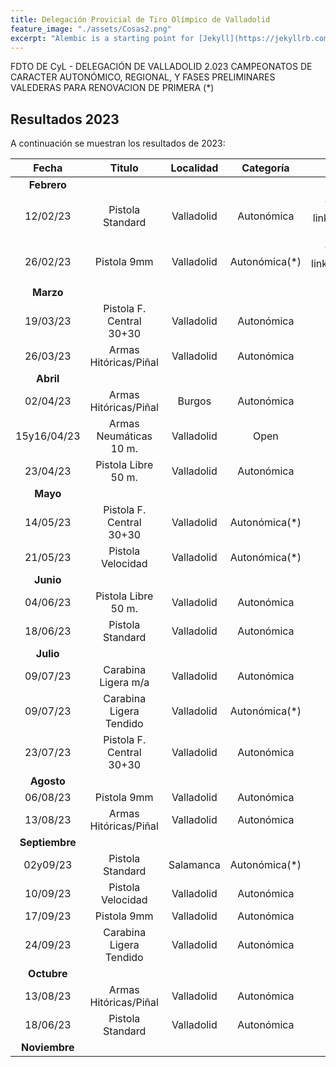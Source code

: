 ```yaml
---
title: Delegación Provicial de Tiro Olímpico de Valladolid
feature_image: "./assets/Cosas2.png"
excerpt: "Alembic is a starting point for [Jekyll](https://jekyllrb.com/) projects. Rather than starting from scratch, this boilerplate is designed to get the ball rolling immediately. Install it, configure it, tweak it, push it."
---
```


FDTO DE CyL - DELEGACIÓN DE VALLADOLID 2.023
CAMPEONATOS DE CARACTER AUTONÓMICO, REGIONAL, Y FASES PRELIMINARES 
VALEDERAS PARA RENOVACION DE PRIMERA (*)

## Resultados 2023

A continuación se muestran los resultados de 2023:

| Fecha       | Titulo                   | Localidad  | Categoría     | Resultados                                                                                       | 
|  :----:     |          :----:          |    :----:  |     :----:    |                                                :----:                                            |
| **Febrero** |                          |            |               |                                                                                                  |
| 12/02/23    | Pistola Standard         | Valladolid | Autonómica    | {% include button.html text="Acta ⬇️" link="./resultados/2023/1ps120223.pdf" color="#0366d6" %} |
| 26/02/23    | Pistola 9mm              | Valladolid | Autonómica(*) | {% include button.html text="Acta ⬇️" link="./resultados/2023/p9m260223.pdf" color="#0366d6" %} |
| **Marzo**      |                          |            |               |                                                                                              |
| 19/03/23       | Pistola F. Central 30+30 | Valladolid | Autonómica    |                                                                                              |
| 26/03/23       | Armas Hitóricas/Piñal    | Valladolid | Autonómica    |                                                                                              |
| **Abril**      |                          |            |               |                                                                                              |
| 02/04/23       | Armas Hitóricas/Piñal    | Burgos     | Autonómica    |                                                                                              |
| 15y16/04/23    | Armas Neumáticas 10 m.   | Valladolid | Open          |                                                                                              |
| 23/04/23       | Pistola Libre 50 m.      | Valladolid | Autonómica    |                                                                                              | 
| **Mayo**       |                          |            |               |                                                                                              | 
| 14/05/23       | Pistola F. Central 30+30 | Valladolid | Autonómica(*) |                                                                                              | 
| 21/05/23       | Pistola Velocidad        | Valladolid | Autonómica(*) |                                                                                              | 
| **Junio**      |                          |            |               |                                                                                              | 
| 04/06/23       | Pistola Libre 50 m.      | Valladolid | Autonómica    |                                                                                              | 
| 18/06/23       | Pistola Standard         | Valladolid | Autonómica    |                                                                                              |
| **Julio**      |                          |            |               |                                                                                              |
| 09/07/23       | Carabina Ligera m/a      | Valladolid | Autonómica    |                                                                                              |
| 09/07/23       | Carabina Ligera Tendido  | Valladolid | Autonómica(*) |                                                                                              |
| 23/07/23       | Pistola F. Central 30+30 | Valladolid | Autonómica    |     
| **Agosto**     |                          |            |               |                                                                                              |
| 06/08/23       | Pistola 9mm              | Valladolid | Autonómica    |                                                                                              |
| 13/08/23       | Armas Hitóricas/Piñal    | Valladolid | Autonómica    |                                                                                              |
| **Septiembre** |                          |            |               |                                                                                              |
| 02y09/23       | Pistola Standard         | Salamanca  | Autonómica(*) |                                                                                              | 
| 10/09/23       | Pistola Velocidad        | Valladolid | Autonómica    |                                                                                              |
| 17/09/23       | Pistola 9mm              | Valladolid | Autonómica    |                                                                                              |
| 24/09/23       | Carabina Ligera Tendido  | Valladolid | Autonómica    |                                                                                              |
| **Octubre**    |                          |            |               |                                                                                              |
| 13/08/23       | Armas Hitóricas/Piñal    | Valladolid | Autonómica    |                                                                                              |
| 18/06/23       | Pistola Standard         | Valladolid | Autonómica    |                                                                                              |
| **Noviembre**  |                          |            |               |                                                                                              |
